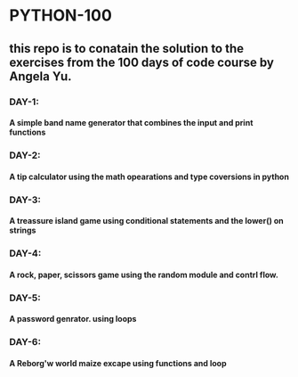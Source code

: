 # PYTHON-100

## this repo is to conatain the solution to the exercises from the 100 days of code course by Angela Yu.

### DAY-1:

#### A simple band name generator that combines the input and print functions

### DAY-2:

#### A tip calculator using the math opearations and type coversions in python

### DAY-3:

#### A treassure island game using conditional statements and the lower() on strings

### DAY-4:

#### A rock, paper, scissors game using the random module and contrl flow.

### DAY-5:

#### A password genrator. using loops

### DAY-6:

#### A Reborg'w world maize excape using functions and loop
